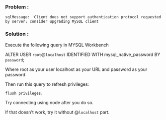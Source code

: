 ### Problem :

`sqlMessage: 'Client does not support authentication protocol requested by server; consider upgrading MySQL client`

### Solution : 

Execute the following query in MYSQL Workbench

ALTER USER `root`@`localhost` IDENTIFIED WITH mysql_native_password BY `password`;

Where root as your user localhost as your URL and password as your password

Then run this query to refresh privileges:

`flush privileges;`

Try connecting using node after you do so.

If that doesn't work, try it without @`localhost` part.
